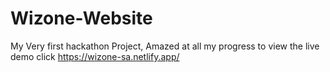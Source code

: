 # Wizone-Website
My Very  first hackathon Project,
Amazed at all my progress 
to view the live demo click 
https://wizone-sa.netlify.app/
